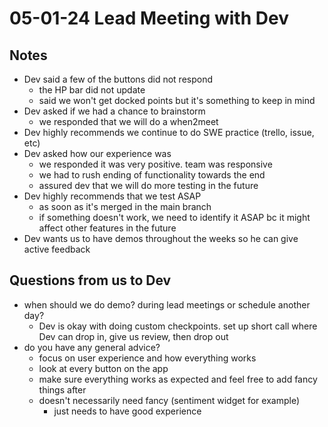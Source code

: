 # 05-01-24 Lead Meeting with Dev

## Notes
- Dev said a few of the buttons did not respond
  - the HP bar did not update
  - said we won't get docked points but it's something to keep in mind
- Dev asked if we had a chance to brainstorm
  - we responded that we will do a when2meet
- Dev highly recommends we continue to do SWE practice (trello, issue, etc)
- Dev asked how our experience was
  - we responded it was very positive. team was responsive
  - we had to rush ending of functionality towards the end
  - assured dev that we will do more testing in the future
- Dev highly recommends that we test ASAP
  - as soon as it's merged in the main branch
  - if something doesn't work, we need to identify it ASAP bc it might affect other features in the future
- Dev wants us to have demos throughout the weeks so he can give active feedback

## Questions from us to Dev
- when should we do demo? during lead meetings or schedule another day?
  - Dev is okay with doing custom checkpoints. set up short call where Dev can drop in, give us review, then drop out
- do you have any general advice?
  - focus on user experience and how everything works
  - look at every button on the app
  - make sure everything works as expected and feel free to add fancy things after
  - doesn't necessarily need fancy (sentiment widget for example)
    - just needs to have good experience